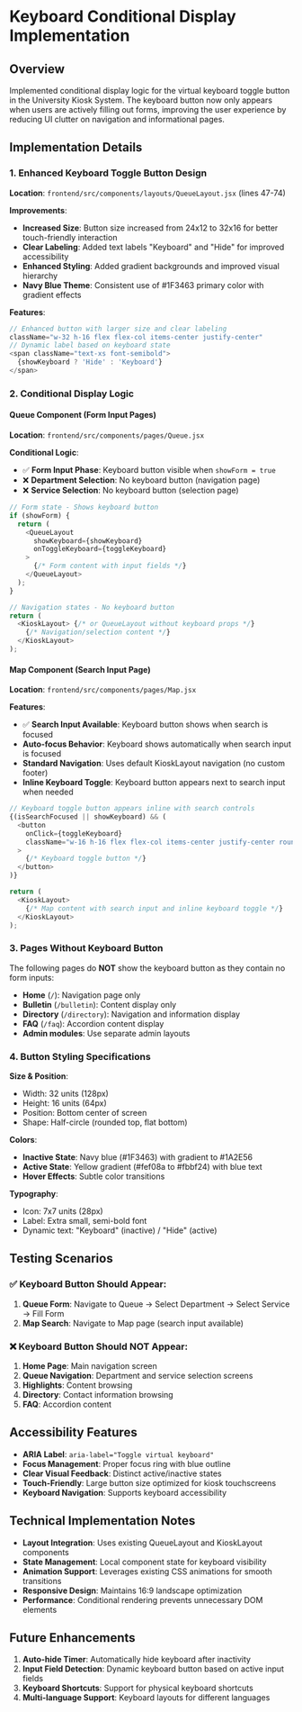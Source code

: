 # Keyboard Conditional Display Implementation

## Overview
Implemented conditional display logic for the virtual keyboard toggle button in the University Kiosk System. The keyboard button now only appears when users are actively filling out forms, improving the user experience by reducing UI clutter on navigation and informational pages.

## Implementation Details

### 1. Enhanced Keyboard Toggle Button Design
**Location**: `frontend/src/components/layouts/QueueLayout.jsx` (lines 47-74)

**Improvements**:
- **Increased Size**: Button size increased from 24x12 to 32x16 for better touch-friendly interaction
- **Clear Labeling**: Added text labels "Keyboard" and "Hide" for improved accessibility
- **Enhanced Styling**: Added gradient backgrounds and improved visual hierarchy
- **Navy Blue Theme**: Consistent use of #1F3463 primary color with gradient effects

**Features**:
```javascript
// Enhanced button with larger size and clear labeling
className="w-32 h-16 flex flex-col items-center justify-center"
// Dynamic label based on keyboard state
<span className="text-xs font-semibold">
  {showKeyboard ? 'Hide' : 'Keyboard'}
</span>
```

### 2. Conditional Display Logic

#### Queue Component (Form Input Pages)
**Location**: `frontend/src/components/pages/Queue.jsx`

**Conditional Logic**:
- ✅ **Form Input Phase**: Keyboard button visible when `showForm = true`
- ❌ **Department Selection**: No keyboard button (navigation page)
- ❌ **Service Selection**: No keyboard button (selection page)

```javascript
// Form state - Shows keyboard button
if (showForm) {
  return (
    <QueueLayout
      showKeyboard={showKeyboard}
      onToggleKeyboard={toggleKeyboard}
    >
      {/* Form content with input fields */}
    </QueueLayout>
  );
}

// Navigation states - No keyboard button
return (
  <KioskLayout> {/* or QueueLayout without keyboard props */}
    {/* Navigation/selection content */}
  </KioskLayout>
);
```

#### Map Component (Search Input Page)
**Location**: `frontend/src/components/pages/Map.jsx`

**Features**:
- ✅ **Search Input Available**: Keyboard button shows when search is focused
- **Auto-focus Behavior**: Keyboard shows automatically when search input is focused
- **Standard Navigation**: Uses default KioskLayout navigation (no custom footer)
- **Inline Keyboard Toggle**: Keyboard button appears next to search input when needed

```javascript
// Keyboard toggle button appears inline with search controls
{(isSearchFocused || showKeyboard) && (
  <button
    onClick={toggleKeyboard}
    className="w-16 h-16 flex flex-col items-center justify-center rounded-lg..."
  >
    {/* Keyboard toggle button */}
  </button>
)}

return (
  <KioskLayout>
    {/* Map content with search input and inline keyboard toggle */}
  </KioskLayout>
);
```

### 3. Pages Without Keyboard Button

The following pages do **NOT** show the keyboard button as they contain no form inputs:

- **Home** (`/`): Navigation page only
- **Bulletin** (`/bulletin`): Content display only
- **Directory** (`/directory`): Navigation and information display
- **FAQ** (`/faq`): Accordion content display
- **Admin modules**: Use separate admin layouts

### 4. Button Styling Specifications

**Size & Position**:
- Width: 32 units (128px)
- Height: 16 units (64px)
- Position: Bottom center of screen
- Shape: Half-circle (rounded top, flat bottom)

**Colors**:
- **Inactive State**: Navy blue (#1F3463) with gradient to #1A2E56
- **Active State**: Yellow gradient (#fef08a to #fbbf24) with blue text
- **Hover Effects**: Subtle color transitions

**Typography**:
- Icon: 7x7 units (28px)
- Label: Extra small, semi-bold font
- Dynamic text: "Keyboard" (inactive) / "Hide" (active)

## Testing Scenarios

### ✅ Keyboard Button Should Appear:
1. **Queue Form**: Navigate to Queue → Select Department → Select Service → Fill Form
2. **Map Search**: Navigate to Map page (search input available)

### ❌ Keyboard Button Should NOT Appear:
1. **Home Page**: Main navigation screen
2. **Queue Navigation**: Department and service selection screens
3. **Highlights**: Content browsing
4. **Directory**: Contact information browsing
5. **FAQ**: Accordion content

## Accessibility Features

- **ARIA Label**: `aria-label="Toggle virtual keyboard"`
- **Focus Management**: Proper focus ring with blue outline
- **Clear Visual Feedback**: Distinct active/inactive states
- **Touch-Friendly**: Large button size optimized for kiosk touchscreens
- **Keyboard Navigation**: Supports keyboard accessibility

## Technical Implementation Notes

- **Layout Integration**: Uses existing QueueLayout and KioskLayout components
- **State Management**: Local component state for keyboard visibility
- **Animation Support**: Leverages existing CSS animations for smooth transitions
- **Responsive Design**: Maintains 16:9 landscape optimization
- **Performance**: Conditional rendering prevents unnecessary DOM elements

## Future Enhancements

1. **Auto-hide Timer**: Automatically hide keyboard after inactivity
2. **Input Field Detection**: Dynamic keyboard button based on active input fields
3. **Keyboard Shortcuts**: Support for physical keyboard shortcuts
4. **Multi-language Support**: Keyboard layouts for different languages
